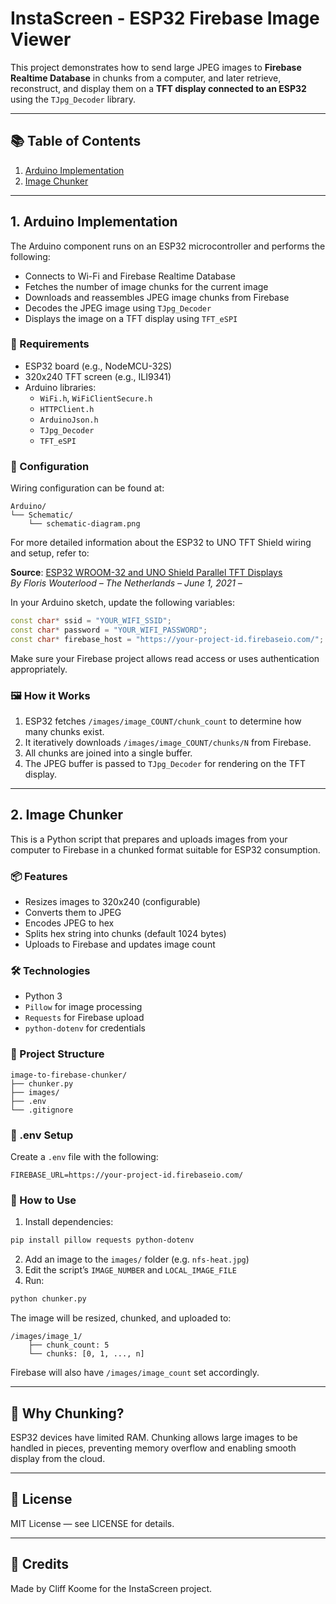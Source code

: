 # InstaScreen - ESP32 Firebase Image Viewer

This project demonstrates how to send large JPEG images to **Firebase Realtime Database** in chunks from a computer, and later retrieve, reconstruct, and display them on a **TFT display connected to an ESP32** using the `TJpg_Decoder` library.

---

## 📚 Table of Contents

1. [Arduino Implementation](#arduino-implementation)
2. [Image Chunker](#image-chunker)

---

## 1. Arduino Implementation

The Arduino component runs on an ESP32 microcontroller and performs the following:

- Connects to Wi-Fi and Firebase Realtime Database
- Fetches the number of image chunks for the current image
- Downloads and reassembles JPEG image chunks from Firebase
- Decodes the JPEG image using `TJpg_Decoder`
- Displays the image on a TFT display using `TFT_eSPI`

### 🔌 Requirements

- ESP32 board (e.g., NodeMCU-32S)
- 320x240 TFT screen (e.g., ILI9341)
- Arduino libraries:
  - `WiFi.h`, `WiFiClientSecure.h`
  - `HTTPClient.h`
  - `ArduinoJson.h`
  - `TJpg_Decoder`
  - `TFT_eSPI`

### 🔧 Configuration

Wiring configuration can be found at:

```
Arduino/
└── Schematic/
    └── schematic-diagram.png
```

For more detailed information about the ESP32 to UNO TFT Shield wiring and setup, refer to:

**Source**: [ESP32 WROOM-32 and UNO Shield Parallel TFT Displays](https://thesolaruniverse.wordpress.com/2021/06/01/esp32-wroom-32-and-uno-shield-parallel-tft-displays/)  
*By Floris Wouterlood – The Netherlands – June 1, 2021 –*


In your Arduino sketch, update the following variables:

```cpp
const char* ssid = "YOUR_WIFI_SSID";
const char* password = "YOUR_WIFI_PASSWORD";
const char* firebase_host = "https://your-project-id.firebaseio.com/";
```

Make sure your Firebase project allows read access or uses authentication appropriately.

### 🖼️ How it Works

1. ESP32 fetches `/images/image_COUNT/chunk_count` to determine how many chunks exist.
2. It iteratively downloads `/images/image_COUNT/chunks/N` from Firebase.
3. All chunks are joined into a single buffer.
4. The JPEG buffer is passed to `TJpg_Decoder` for rendering on the TFT display.

---

## 2. Image Chunker

This is a Python script that prepares and uploads images from your computer to Firebase in a chunked format suitable for ESP32 consumption.

### 📦 Features

- Resizes images to 320x240 (configurable)
- Converts them to JPEG
- Encodes JPEG to hex
- Splits hex string into chunks (default 1024 bytes)
- Uploads to Firebase and updates image count

### 🛠️ Technologies

- Python 3
- `Pillow` for image processing
- `Requests` for Firebase upload
- `python-dotenv` for credentials

### 📁 Project Structure

```plaintext
image-to-firebase-chunker/
├── chunker.py
├── images/
├── .env
└── .gitignore
```

### 🔐 .env Setup

Create a `.env` file with the following:

```env
FIREBASE_URL=https://your-project-id.firebaseio.com/
```

### 🚀 How to Use

1. Install dependencies:

```bash
pip install pillow requests python-dotenv
```

2. Add an image to the `images/` folder (e.g. `nfs-heat.jpg`)
3. Edit the script’s `IMAGE_NUMBER` and `LOCAL_IMAGE_FILE`
4. Run:

```bash
python chunker.py
```

The image will be resized, chunked, and uploaded to:

```
/images/image_1/
    ├── chunk_count: 5
    └── chunks: [0, 1, ..., n]
```

Firebase will also have `/images/image_count` set accordingly.

---

## 📲 Why Chunking?

ESP32 devices have limited RAM. Chunking allows large images to be handled in pieces, preventing memory overflow and enabling smooth display from the cloud.

---

## 📜 License

MIT License — see LICENSE for details.

---

## 🙌 Credits

Made by Cliff Koome for the InstaScreen project.
